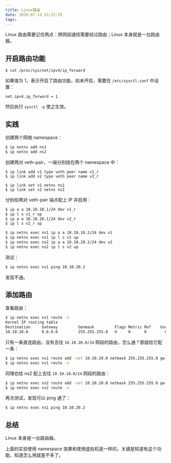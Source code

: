 ```yaml
---
title: Linux路由
date: 2020-07-13 15:22:55
tags:
---
```


Linux 路由需要记住两点：跨网段通信需要经过路由；Linux 本身就是一台路由器。



## 开启路由功能

```
$ cat /proc/sys/net/ipv4/ip_forward
```

如果值为 1，表示开启了路由功能，如未开启，需要在 `/etc/sysctl.conf` 中设置：

```
net.ipv4.ip_forward = 1
```

然后执行 `sysctl -p` 使之生效。



## 实践

创建两个网络 namespace：

```bash
$ ip netns add ns1
$ ip netns add ns2
```

创建两对 veth-pair，一端分别挂在两个 namespace 中：

```
$ ip link add v1 type veth peer name v1_r
$ ip link add v2 type veth peer name v2_r

$ ip link set v1 netns ns1
$ ip link set v2 netns ns2
```

分别给两对 veth-pair 端点配上 IP 并启用：

```bash
$ ip a a 10.10.10.1/24 dev v1_r
$ ip l s v1_r up
$ ip a a 10.10.20.1/24 dev v2_r
$ ip l s v2_r up

$ ip netns exec ns1 ip a a 10.10.10.2/24 dev v1
$ ip netns exec ns1 ip l s v1 up
$ ip netns exec ns2 ip a a 10.10.20.2/24 dev v2
$ ip netns exec ns2 ip l s v2 up
```



测试：

```bash
$ ip netns exec ns1 ping 10.10.20.2
```

发现不通。



## 添加路由

查看路由：

```bash
$ ip netns exec ns1 route -n
Kernel IP routing table
Destination     Gateway         Genmask         Flags Metric Ref    Use Iface
10.10.10.0      0.0.0.0         255.255.255.0   U     0      0        0 v1
```

只有一条直连路由，没有去往 `10.10.20.0/24` 网段的路由，怎么通？那就给它配一条：

```bash
$ ip netns exec ns1 route add -net 10.10.20.0 netmask 255.255.255.0 gw 10.10.10.1
$ ip netns exec ns1 route -n
```

同理也给 ns2 配上去往 `10.10.10.0/24` 网段的路由：

```bash
$ ip netns exec ns2 route add -net 10.10.10.0 netmask 255.255.255.0 gw 10.10.20.1
$ ip netns exec ns2 route -n
```

再次测试，发现可以 ping 通了：

```bash
$ ip netns exec ns1 ping 10.10.20.2
```



## 总结

Linux 本身是一台路由器。

上面的实验使用 namespace 效果和使用虚拟机是一样的，关键是知道有这个功能，知道怎么用就差不多了。











